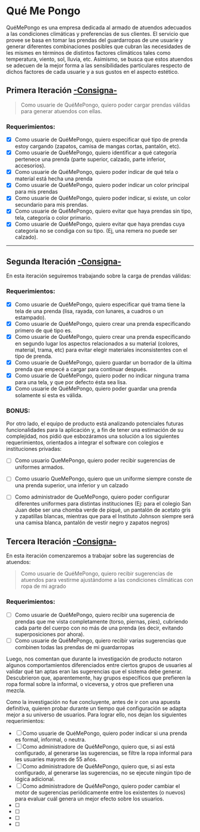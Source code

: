 # Qué Me Pongo
QuéMePongo es una empresa dedicada al armado de atuendos adecuados a las
condiciones climáticas y preferencias de sus clientes.
El servicio que provee se basa en tomar las prendas del guardarropas de une
usuarie y generar diferentes combinaciones posibles que cubran las necesidades
de les mismes en términos de distintos factores climáticos tales como temperatura,
viento, sol, lluvia, etc. Asimismo, se busca que estos atuendos se adecuen de la
mejor forma a las sensibilidades particulares respecto de dichos factores de cada
usuarie y a sus gustos en el aspecto estético.

## Primera Iteración [-Consigna-](https://docs.google.com/document/d/1k1f-9AuIohlBGB2soSNePJ6jLxM37_tZeSD-hW_esIQ/edit#heading=h.uyku9mnteh0t)

> Como usuarie de QuéMePongo, quiero poder cargar prendas válidas para generar atuendos con ellas.
### Requerimientos:
- [X] Como usuarie de QuéMePongo, quiero especificar qué tipo de prenda estoy cargando (zapatos, camisa de mangas cortas, pantalón, etc).
- [X] Como usuarie de QuéMePongo, quiero identificar a qué categoría pertenece una prenda (parte superior, calzado, parte inferior, accesorios).
- [X] Como usuarie de QuéMePongo, quiero poder indicar de qué tela o material está hecha una prenda
- [X] Como usuarie de QuéMePongo, quiero poder indicar un color principal para mis prendas
- [X] Como usuarie de QuéMePongo, quiero poder indicar, si existe, un color secundario para mis prendas.
- [X] Como usuarie de QuéMePongo, quiero evitar que haya prendas sin tipo, tela, categoría o color primario.
- [X] Como usuarie de QuéMePongo, quiero evitar que haya prendas cuya categoría no se condiga con su tipo. (Ej, una remera no puede ser calzado).
---

## Segunda Iteración [-Consigna-](https://docs.google.com/document/d/10j6XB9zIhl5xox2xBEDEFsgPmueHMkyvLSHcLxl_27Y/edit#heading=h.uyku9mnteh0t)
En esta iteración seguiremos trabajando sobre la carga de prendas válidas:

### Requerimientos:
- [X] Como usuarie de QuéMePongo, quiero especificar qué trama tiene la tela de una prenda (lisa, rayada, con lunares, a cuadros o un estampado).
- [X] Como usuarie de QuéMePongo, quiero crear una prenda especificando primero de qué tipo es.
- [X] Como usuarie de QuéMePongo, quiero crear una prenda especificando en segundo lugar los aspectos relacionados a su material (colores, material, 
trama, etc) para evitar elegir materiales inconsistentes con el tipo de prenda.
- [X] Como usuarie de QuéMePongo, quiero guardar un borrador de la última prenda que empecé a cargar para continuar después.
- [X] Como usuarie de QuéMePongo, quiero poder no indicar ninguna trama para una tela, y que por defecto ésta sea lisa.
- [X] Como usuarie de QuéMePongo, quiero poder guardar una prenda solamente si esta es válida.

### BONUS:
Por otro lado, el equipo de producto está analizando potenciales futuras funcionalidades para la aplicación y, a fin de tener una estimación de su 
complejidad, nos pidió que esbozáramos una solución a los siguientes requerimientos, orientados a integrar el software con colegios e instituciones privadas:
- [ ] Como usuario QueMePongo, quiero poder recibir sugerencias de uniformes armados.
- [ ] Como usuario QueMePongo, quiero que un uniforme siempre conste de una prenda superior, una inferior y un calzado
- [ ] Como administrador de QueMePongo, quiero poder configurar diferentes uniformes para distintas instituciones (Ej: para el colegio San Juan debe ser
una chomba verde de piqué, un pantalón de acetato gris y zapatillas blancas, mientras que para el Instituto Johnson siempre será una camisa blanca, pantalón de vestir negro y zapatos negros)


## Tercera Iteración [-Consigna-](https://docs.google.com/document/d/1XGb_Xt2v3viZY4RNky6zguL-ATv1iqEzHWhK4a6vsIk/edit)
En esta iteración comenzaremos a trabajar sobre las sugerencias de atuendos:
> Como usuarie de QuéMePongo, quiero recibir sugerencias de atuendos para vestirme ajustándome a las condiciones climáticas con ropa de mi agrado

### Requerimientos:
- [ ] Como usuarie de QuéMePongo, quiero recibir una sugerencia de prendas que me vista completamente (torso, piernas, pies), cubriendo cada parte del cuerpo con no más de una prenda
(es decir, evitando superposiciones por ahora).
- [ ] Como usuarie de QuéMePongo, quiero recibir varias sugerencias que combinen todas las prendas de mi guardarropas 

Luego, nos comentan que durante la investigación de producto notaron algunos comportamientos diferenciados entre ciertos grupos de usuaries al validar qué tan aptas eran las sugerencias que el
sistema debe generar. Descubrieron que, aparentemente, hay grupos específicos que prefieren la ropa formal sobre la informal, o viceversa, y otros que prefieren una mezcla.

Como la investigación no fue concluyente, antes de ir con una apuesta definitiva, quieren probar durante un tiempo qué configuración se adapta mejor a su universo de usuarios. Para lograr ello,
nos dejan los siguientes requerimientos:

- [ ] Como usuarie de QuéMePongo, quiero poder indicar si una prenda es formal, informal, o neutra.
- [ ] Como administradore de QuéMePongo, quiero que, si así está configurado,  al generarse las sugerencias, se filtre la ropa informal para les usuaries mayores de 55 años.
- [ ] Como administradore de QuéMePongo, quiero que, si así esta configurado, al generarse las sugerencias, no se ejecute ningún tipo de lógica adicional.
- [ ] Como administradore de QuéMePongo, quiero poder cambiar el motor de sugerencias periódicamente entre los existentes (o nuevos) para evaluar cuál genera un mejor efecto sobre los usuarios.
- [ ] 
- [ ] 
- [ ] 
- [ ] 